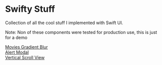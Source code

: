 #  Swifty Stuff

Collection of all the cool stuff I implemented with Swift UI.

Note: Non of these components were tested for production use, this is just for a demo

[Movies Gradient Blur](https://github.com/abdulrahimiliasu/swiftystuff/tree/main/swiftystuff/gradientblur)  
[Alert Modal](https://github.com/abdulrahimiliasu/swiftystuff/tree/main/swiftystuff/alertmodal)  
[Vertical Scroll View](https://github.com/abdulrahimiliasu/swiftystuff/tree/main/swiftystuff/verticalscrollview)
